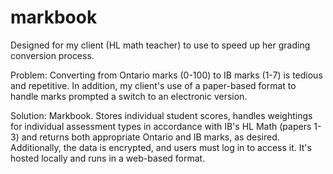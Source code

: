 # markbook
 
Designed for my client (HL math teacher) to use to speed up her grading conversion process. 

Problem: Converting from Ontario marks (0-100) to IB marks (1-7) is tedious and repetitive. In addition, my client's use of a paper-based format to handle marks prompted a switch to an electronic version.

Solution: Markbook. Stores individual student scores, handles weightings for individual assessment types in accordance with IB's HL Math (papers 1-3) and returns both appropriate Ontario and IB marks, as desired. Additionally, the data is encrypted, and users must log in to access it. It's hosted locally and runs in a web-based format.
